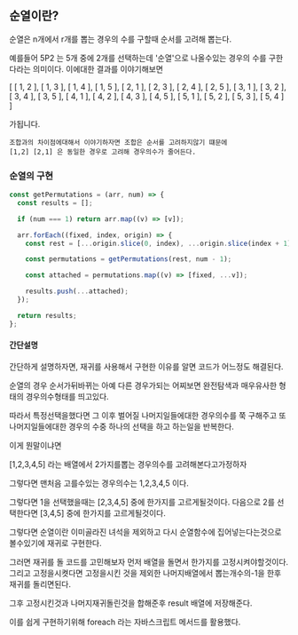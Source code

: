## 순열이란?

순열은 n개에서 r개를 뽑는 경우의 수를 구할때 순서를 고려해 뽑는다.

예를들어 5P2 는 5개 중에 2개를 선택하는데 '순열'으로 나올수있는 경우의 수를 구한다라는 의미이다.
이에대한 결과를 이야기해보면

[
[ 1, 2 ], [ 1, 3 ], [ 1, 4 ],
[ 1, 5 ], [ 2, 1 ], [ 2, 3 ],
[ 2, 4 ], [ 2, 5 ], [ 3, 1 ],
[ 3, 2 ], [ 3, 4 ], [ 3, 5 ],
[ 4, 1 ], [ 4, 2 ], [ 4, 3 ],
[ 4, 5 ], [ 5, 1 ], [ 5, 2 ],
[ 5, 3 ], [ 5, 4 ]
]

가됩니다.

```text
조합과의 차이점에대해서 이야기하자면 조합은 순서를 고려하지않기 떄문에
[1,2] [2,1] 은 동일한 경우로 고려해 경우의수가 줄어든다.
```

### 순열의 구현

```javascript
const getPermutations = (arr, num) => {
  const results = [];

  if (num === 1) return arr.map((v) => [v]);

  arr.forEach((fixed, index, origin) => {
    const rest = [...origin.slice(0, index), ...origin.slice(index + 1)];

    const permutations = getPermutations(rest, num - 1);

    const attached = permutations.map((v) => [fixed, ...v]);

    results.push(...attached);
  });

  return results;
};
```

#### 간단설명

간단하게 설명하자면, 재귀를 사용해서 구현한 이유를 알면 코드가 어느정도 해결된다.

순열의 경우 순서가뒤바뀌는 아예 다른 경우가되는 어찌보면 완전탐색과 매우유사한 형태의 경우의수형태를 띄고있다.

따라서 특정선택을했다면 그 이후 벌어질 나머지일들에대한 경우의수를 쭉 구해주고 또 나머지일들에대한 경우의 수중 하나의 선택을 하고 하는일을 반복한다.

이게 뭔말이냐면

[1,2,3,4,5] 라는 배열에서 2가지를뽑는 경우의수를 고려해본다고가정하자

그렇다면 맨처음 고를수있는 경우의수는 1,2,3,4,5 이다.

그렇다면 1을 선택했을때는 [2,3,4,5] 중에 한가지를 고르게될것이다.
다음으로 2를 선택한다면 [3,4,5] 중에 한가지를 고르게될것이다.

그렇다면 순열이란 이미골라진 녀석을 제외하고 다시 순열함수에 집어넣는다는것으로 볼수있기에 재귀로 구현한다.

그러면 재귀를 돌 코드를 고민해보자 먼저 배열을 돌면서 한가지를 고정시켜야할것이다.
그리고 고정을시켯다면 고정을시킨 것을 제외한 나머지배열에서 뽑는개수의-1을 한후 재귀를 돌리면된다.

그후 고정시킨것과 나머지재귀돌린것을 합해준후 result 배열에 저장해준다.

이를 쉽게 구현하기위해 foreach 라는 자바스크립트 메서드를 활용했다.
